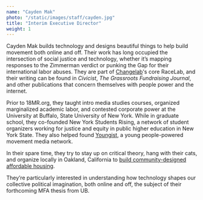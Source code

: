 ```yaml
---
name: "Cayden Mak"
photo: "/static/images/staff/cayden.jpg"
title: "Interim Executive Director"
weight: 1
---
```

Cayden Mak builds technology and designs beautiful things to help build movement both online and off. Their work has long occupied the intersection of social justice and technology, whether it’s mapping responses to the Zimmerman verdict or punking the Gap for their international labor abuses. They are part of [Changelab](http://changelabinfo.com)'s core RaceLab, and their writing can be found in _Civicist_, _The Grassroots Fundraising Journal_, and other publications that concern themselves with people power and the internet. 

Prior to 18MR.org, they taught intro media studies courses, organized marginalized academic labor, and contested corporate power at the University at Buffalo, State University of New York. While in graduate school, they co-founded New York Students Rising, a network of student organizers working for justice and equity in public higher education in New York State. They also helped found [Youngist](http://youngist.org), a young people-powered movement media network.

In their spare time, they try to stay up on critical theory, hang with their cats, and organize locally in Oakland, California to [build community-designed affordable housing](http://proposal.e12thoakland.org).

They’re particularly interested in understanding how technology shapes our collective political imagination, both online and off, the subject of their forthcoming MFA thesis from UB.

